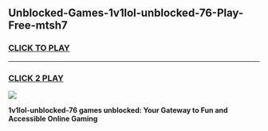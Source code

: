 
## Unblocked-Games-1v1lol-unblocked-76-Play-Free-mtsh7
<h3>
<a href="https://premium76.site?title=1v1lol-unblocked-76&ref=24M">CLICK TO PLAY</a></h3>
<hr>

<h3>
<a href="https://premium76.site?title=1v1lol-unblocked-76&ref=24M">CLICK 2 PLAY</a>
  
</h3>

<a href="https://premium76.site?title=1v1lol-unblocked-76&ref=24M"><img src="https://clearcache.store/games.png"></a>


**1v1lol-unblocked-76 games unblocked: Your Gateway to Fun and Accessible Online Gaming**

